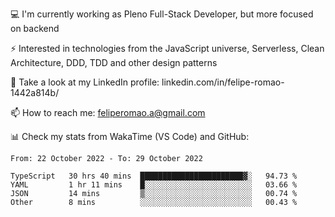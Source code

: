 💻 I'm currently working as Pleno Full-Stack Developer, but more focused on backend

⚡ Interested in technologies from the JavaScript universe, Serverless, Clean Architecture, DDD, TDD and other design patterns

👥 Take a look at my LinkedIn profile: linkedin.com/in/felipe-romao-1442a814b/

📫 How to reach me: feliperomao.a@gmail.com

📊 Check my stats from WakaTime (VS Code) and GitHub:

<!--START_SECTION:waka-->

```text
From: 22 October 2022 - To: 29 October 2022

TypeScript   30 hrs 40 mins  ███████████████████████▓░   94.73 %
YAML         1 hr 11 mins    █░░░░░░░░░░░░░░░░░░░░░░░░   03.66 %
JSON         14 mins         ▒░░░░░░░░░░░░░░░░░░░░░░░░   00.74 %
Other        8 mins          ░░░░░░░░░░░░░░░░░░░░░░░░░   00.43 %
```

<!--END_SECTION:waka-->
